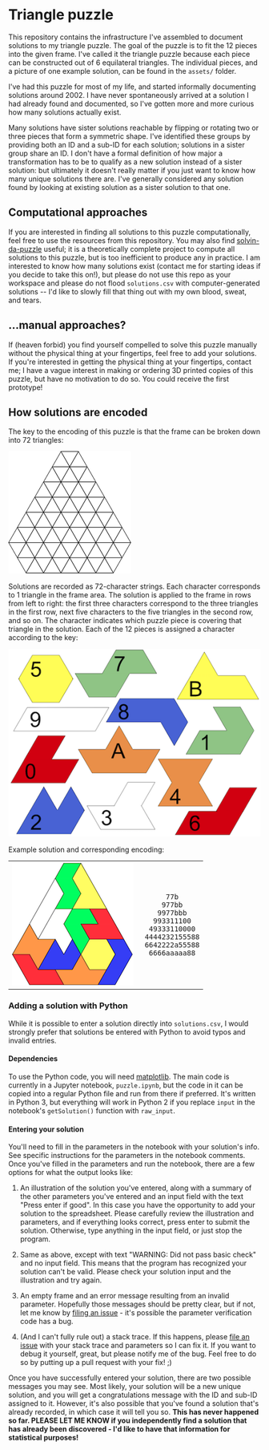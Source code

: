 # Triangle puzzle
This repository contains the infrastructure I've assembled to document solutions to my triangle puzzle. The goal of the puzzle is to fit the 12 pieces into the given frame. I've called it the triangle puzzle because each piece can be constructed out of 6 equilateral triangles. The individual pieces, and a picture of one example solution, can be found in the `assets/` folder.

I've had this puzzle for most of my life, and started informally documenting solutions around 2002. I have never spontaneously arrived at a solution I had already found and documented, so I've gotten more and more curious how many solutions actually exist.

Many solutions have sister solutions reachable by flipping or rotating two or three pieces that form a symmetric shape. I've identified these groups by providing both an ID and a sub-ID for each solution; solutions in a sister group share an ID. I don't have a formal definition of how major a transformation has to be to qualify as a new solution instead of a sister solution: but ultimately it doesn't really matter if you just want to know how many unique solutions there are. I've generally considered any solution found by looking at existing solution as a sister solution to that one.

## Computational approaches
If you are interested in finding all solutions to this puzzle computationally, feel free to use the resources from this repository. You may also find [solvin-da-puzzle](https://github.com/BenEgeIzmirli/solvin-da-puzzle) useful; it is a theoretically complete project to compute all solutions to this puzzle, but is too inefficient to produce any in practice. I am interested to know how many solutions exist (contact me for starting ideas if you decide to take this on!), but please do not use this repo as your workspace and please do not flood `solutions.csv` with computer-generated solutions -- I'd like to slowly fill that thing out with my own blood, sweat, and tears.

## ...manual approaches?
If (heaven forbid) you find yourself compelled to solve this puzzle manually without the physical thing at your fingertips, feel free to add your solutions. If you're interested in getting the physical thing at your fingertips, contact me; I have a vague interest in making or ordering 3D printed copies of this puzzle, but have no motivation to do so. You could receive the first prototype!

## How solutions are encoded
The key to the encoding of this puzzle is that the frame can be broken down into 72 triangles:

![blank puzzle](https://raw.githubusercontent.com/corinaminer/triangle-puzzle/master/assets/blank.png)

Solutions are recorded as 72-character strings. Each character corresponds to 1 triangle in the frame area. The solution is applied to the frame in rows from left to right: the first three characters correspond to the three triangles in the first row, next five characters to the five triangles in the second row, and so on. The character indicates which puzzle piece is covering that triangle in the solution. Each of the 12 pieces is assigned a character according to the key:

![piece key](https://raw.githubusercontent.com/corinaminer/triangle-puzzle/master/assets/pieces.png)

Example solution and corresponding encoding:

<table>
  <tr>
    <td>
      <img src="https://raw.githubusercontent.com/corinaminer/triangle-puzzle/master/assets/example_solution.png"/>
    </td>
    <td>
      <pre>      77b
     977bb
    9977bbb
   993311100
  49333110000
 4444232155588
 6642222a55588
  6666aaaaa88</pre>
    </td>
  </tr>
</table>

### Adding a solution with Python
While it is possible to enter a solution directly into `solutions.csv`, I would strongly prefer that solutions be entered with Python to avoid typos and invalid entries.

#### Dependencies
To use the Python code, you will need [matplotlib](https://matplotlib.org/). The main code is currently in a Jupyter notebook, `puzzle.ipynb`, but the code in it can be copied into a regular Python file and run from there if preferred. It's written in Python 3, but everything will work in Python 2 if you replace `input` in the notebook's `getSolution()` function with `raw_input`.

#### Entering your solution
You'll need to fill in the parameters in the notebook with your solution's info. See specific instructions for the parameters in the notebook comments. Once you've filled in the parameters and run the notebook, there are a few options for what the output looks like:
1. An illustration of the solution you've entered, along with a summary of the other parameters you've entered and an input field with the text "Press enter if good". In this case you have the opportunity to add your solution to the spreadsheet. Please carefully review the illustration and parameters, and if everything looks correct, press enter to submit the solution. Otherwise, type anything in the input field, or just stop the program.

2. Same as above, except with text "WARNING: Did not pass basic check" and no input field. This means that the program has recognized your solution can't be valid. Please check your solution input and the illustration and try again.

3. An empty frame and an error message resulting from an invalid parameter. Hopefully those messages should be pretty clear, but if not, let me know by [filing an issue](https://github.com/corinaminer/triangle-puzzle/issues/new) - it's possible the parameter verification code has a bug.

4. (And I can't fully rule out) a stack trace. If this happens, please [file an issue](https://github.com/corinaminer/triangle-puzzle/issues/new) with your stack trace and parameters so I can fix it. If you want to debug it yourself, great, but please notify me of the bug. Feel free to do so by putting up a pull request with your fix! ;)

Once you have successfully entered your solution, there are two possible messages you may see. Most likely, your solution will be a new unique solution, and you will get a congratulations message with the ID and sub-ID assigned to it. However, it's also possible that you've found a solution that's already recorded, in which case it will tell you so. **This has never happened so far. PLEASE LET ME KNOW if you independently find a solution that has already been discovered - I'd like to have that information for statistical purposes!**
